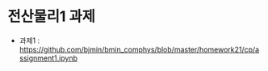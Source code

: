 
# 전산물리1 과제

* 과제1 : https://github.com/bjmin/bmin_comphys/blob/master/homework21/cp/assignment1.ipynb
